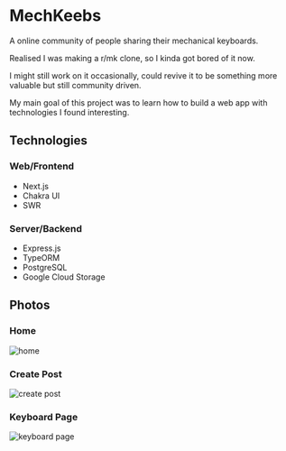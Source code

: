 # MechKeebs

A online community of people sharing their mechanical keyboards.

Realised I was making a r/mk clone, so I kinda got bored of it now.

I might still work on it occasionally, could revive it to be something more valuable but still community driven.

My main goal of this project was to learn how to build a web app with technologies I found interesting.

## Technologies
### Web/Frontend
- Next.js
- Chakra UI
- SWR

### Server/Backend
- Express.js
- TypeORM
- PostgreSQL
- Google Cloud Storage

## Photos
### Home
![home](https://user-images.githubusercontent.com/76453314/176795160-32963f41-e60f-4b05-af81-6bb6ab82e960.png)
### Create Post
![create post](https://user-images.githubusercontent.com/76453314/176795283-b21d5155-db90-489a-8368-df2ec3a2704b.png)
### Keyboard Page
![keyboard page](https://user-images.githubusercontent.com/76453314/176795288-25303906-8b6d-451d-8b7d-6f711572ccf7.png)
